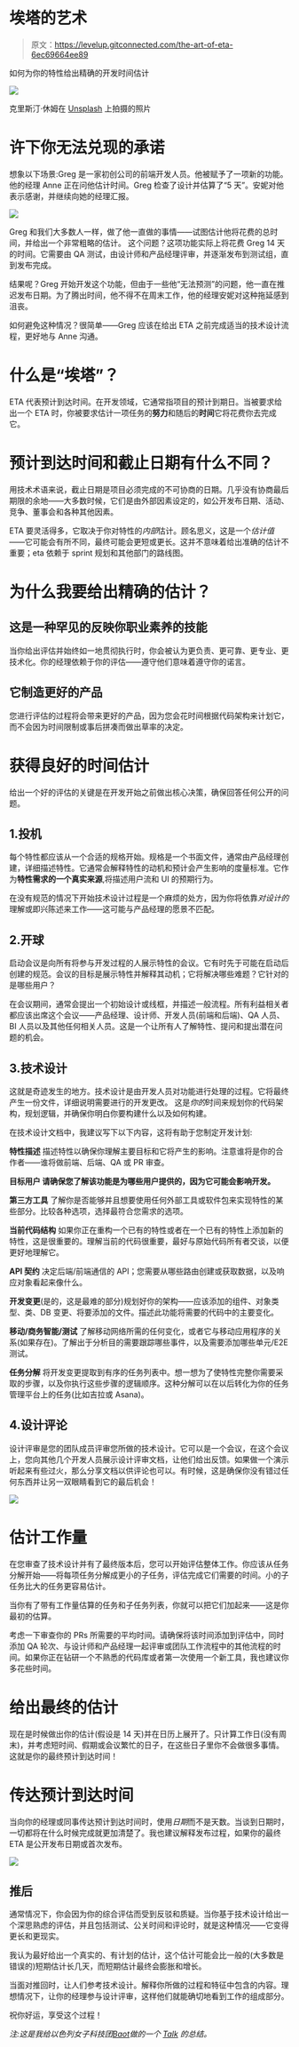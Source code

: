 # 埃塔的艺术

> 原文：<https://levelup.gitconnected.com/the-art-of-eta-6ec69664ee89>

如何为你的特性给出精确的开发时间估计

![](img/8d3439a8e732dc1a994326befdec8280.png)

克里斯汀·休姆在 [Unsplash](https://unsplash.com?utm_source=medium&utm_medium=referral) 上拍摄的照片

# 许下你无法兑现的承诺

想象以下场景:Greg 是一家初创公司的前端开发人员。他被赋予了一项新的功能。他的经理 Anne 正在问他估计时间。Greg 检查了设计并估算了“5 天”。安妮对他表示感谢，并继续向她的经理汇报。

![](img/370b74044aae8241a4bc9fd662076630.png)

Greg 和我们大多数人一样，做了他一直做的事情——试图估计他将花费的总时间，并给出一个非常粗略的估计。
这个问题？这项功能实际上将花费 Greg 14 天的时间。它需要由 QA 测试，由设计师和产品经理评审，并逐渐发布到测试组，直到发布完成。

结果呢？Greg 开始开发这个功能，但由于一些他“无法预测”的问题，他一直在推迟发布日期。为了腾出时间，他不得不在周末工作，他的经理安妮对这种拖延感到沮丧。

如何避免这种情况？很简单——Greg 应该在给出 ETA 之前完成适当的技术设计流程，更好地与 Anne 沟通。

# 什么是“埃塔”？

ETA 代表预计到达时间。在开发领域，它通常指项目的预计到期日。当被要求给出一个 ETA 时，你被要求估计一项任务的**努力**和随后的**时间**它将花费你去完成它。

# 预计到达时间和截止日期有什么不同？

用技术术语来说，截止日期是项目必须完成的不可协商的日期。几乎没有协商最后期限的余地——大多数时候，它们是由外部因素设定的，如公开发布日期、活动、竞争、董事会和各种其他因素。

ETA 要灵活得多，它取决于你对特性的*内部*估计。顾名思义，这是一个*估计值*——它可能会有所不同，最终可能会更短或更长。这并不意味着给出准确的估计不重要；eta 依赖于 sprint 规划和其他部门的路线图。

# 为什么我要给出精确的估计？

## 这是一种罕见的反映你职业素养的技能

当你给出评估并始终如一地贯彻执行时，你会被认为更负责、更可靠、更专业、更技术化。你的经理依赖于你的评估——遵守他们意味着遵守你的诺言。

## 它制造更好的产品

您进行评估的过程将会带来更好的产品，因为您会花时间根据代码架构来计划它，而不会因为时间限制或事后拼凑而做出草率的决定。

# 获得良好的时间估计

给出一个好的评估的关键是在开发开始之前做出核心决策，确保回答任何公开的问题。

## 1.投机

每个特性都应该从一个合适的规格开始。规格是一个书面文件，通常由产品经理创建，详细描述特性。它通常会解释特性的动机和预计会产生影响的度量标准。它作为**特性需求的一个真实来源**,将描述用户流和 UI 的预期行为。

在没有规范的情况下开始技术设计过程是一个麻烦的处方，因为你将依靠*对设计的*理解或即兴陈述来工作——这可能与产品经理的愿景不匹配。

## 2.开球

启动会议是向所有将参与开发过程的人展示特性的会议。它有时先于可能在启动后创建的规范。会议的目标是展示特性并解释其动机；它将解决哪些难题？它针对的是哪些用户？

在会议期间，通常会提出一个初始设计或线框，并描述一般流程。所有利益相关者都应该出席这个会议——产品经理、设计师、开发人员(前端和后端)、QA 人员、BI 人员以及其他任何相关人员。这是一个让所有人了解特性、提问和提出潜在问题的机会。

## 3.技术设计

这就是奇迹发生的地方。技术设计是由开发人员对功能进行处理的过程。它将最终产生一份文件，详细说明需要进行的开发更改。
这是*你的*时间来规划你的代码架构，规划逻辑，并确保你明白你要构建什么以及如何构建。

在技术设计文档中，我建议写下以下内容，这将有助于您制定开发计划:

**特性描述** 描述特性以确保你理解主要目标和它将产生的影响。注意谁将是你的合作者——谁将做前端、后端、QA 或 PR 审查。

**目标用户
请确保您了解该功能是为哪些用户提供的，因为它可能会影响开发。**

**第三方工具** 了解你是否能够并且想要使用任何外部工具或软件包来实现特性的某些部分。比较各种选项，选择最符合您需求的选项。

**当前代码结构** 如果你正在重构一个已有的特性或者在一个已有的特性上添加新的特性，这是很重要的。理解当前的代码很重要，最好与原始代码所有者交谈，以便更好地理解它。

**API 契约** 决定后端/前端通信的 API；您需要从哪些路由创建或获取数据，以及响应对象看起来像什么。

**开发变更**(是的，这是最难的部分)规划好你的架构——应该添加的组件、对象类型、类、DB 变更、将要添加的文件。描述此功能将需要的代码中的主要变化。

**移动/商务智能/测试** 了解移动网络所需的任何变化，或者它与移动应用程序的关系(如果存在)。了解出于分析目的需要跟踪哪些事件，以及需要添加哪些单元/E2E 测试。

**任务分解** 将开发变更提取到有序的任务列表中。想一想为了使特性完整你需要采取的步骤，以及你执行这些步骤的逻辑顺序。这种分解可以在以后转化为你的任务管理平台上的任务(比如吉拉或 Asana)。

## 4.设计评论

设计评审是您的团队成员评审您所做的技术设计。它可以是一个会议，在这个会议上，您向其他几个开发人员展示设计评审文档，让他们给出反馈。如果做一个演示听起来有些过火，那么分享文档以供评论也可以。有时候，这是确保你没有错过任何东西并让另一双眼睛看到它的最后机会！

![](img/0b008ae07434d0b42c606b27add8facd.png)

# 估计工作量

在您审查了技术设计并有了最终版本后，您可以开始评估整体工作。你应该从任务分解开始——将每项任务分解成更小的子任务，评估完成它们需要的时间。小的子任务比大的任务更容易估计。

当你有了带有工作量估算的任务和子任务列表，你就可以把它们加起来——这是你最初的估算。

考虑一下审查你的 PRs 所需要的平均时间。请确保将该时间添加到评估中，同时添加 QA 轮次、与设计师和产品经理一起评审或团队工作流程中的其他流程的时间。如果你正在钻研一个不熟悉的代码库或者第一次使用一个新工具，我也建议你多花些时间。

# 给出最终的估计

现在是时候做出你的估计(假设是 14 天)并在日历上展开了。只计算工作日(没有周末)，并考虑短时间、假期或会议繁忙的日子，在这些日子里你不会做很多事情。这就是你的最终预计到达时间！

# 传达预计到达时间

当向你的经理或同事传达预计到达时间时，使用*日期*而不是天数。当谈到日期时，一切都将在什么时候完成就更加清楚了。我也建议解释发布过程，如果你的最终 ETA 是公开发布日期或首次发布。

![](img/4cad7788f135fd9770f546e19ebe534b.png)

## 推后

通常情况下，你会因为你的综合评估而受到反驳和质疑。当你基于技术设计给出一个深思熟虑的评估，并且包括测试、公关时间和评论时，就是这种情况——它变得更长和更现实。

我认为最好给出一个真实的、有计划的估计，这个估计可能会比一般的(大多数是错误的)短期估计长几天，而短期估计最终会膨胀和增长。

当面对推回时，让人们参考技术设计。解释你所做的过程和特征中包含的内容。理想情况下，让你的经理参与设计评审，这样他们就能确切地看到工作的组成部分。

祝你好运，享受这个过程！

*注:这是我给以色列女子科技团*[*Baot*](https://extend-tech.com/baot)*做的一个* [*Talk*](https://youtu.be/8Ozo4WYR5lE) *的总结。*